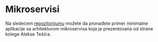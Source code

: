 # Mikroservisi

Na sledećem [repozitorijumu](https://github.com/Imafikus/azrs-microservices) možete da pronađete primer minimalne aplikacije sa arhitekturom mikroservisa koja je prezentovana od strane kolege Alekse Tešića.

